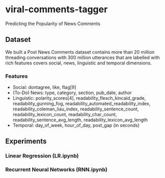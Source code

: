 # viral-comments-tagger
 Predicting the Popularity of News Comments  

## Dataset
We built a Post News Comments dataset contains more than 20 million threading conversations with 300 million utterances that are labelled with rich features covers social, news, linguistic and temporal dimensions. 

### Features
* Social: dontagree, like, flag[9]
* (To-Do) News: type, category, section, pub_date, author
* Linguistic: polarity_scores[4], readability_flesch_kincaid_grade, readability_gunning_fog, readability_automated_readability_index, readability_coleman_liau_index, readability_sentence_count, readability_lexicon_count, readability_char_count, readability_sentence_avg_length, readability_lexicon_avg_length
* Temporal: day_of_week, hour_of_day, post_gap (in seconds)

## Experiments

### Linear Regression (LR.ipynb)

### Recurrent Neural Networks (RNN.ipynb)
